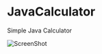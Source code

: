 # JavaCalculator
Simple Java Calculator

![ScreenShot](https://cloud.githubusercontent.com/assets/10501571/10728714/e2437484-7bec-11e5-816e-f322cce58ee1.png)
